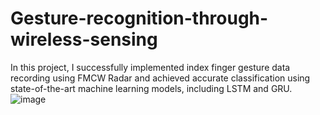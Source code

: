 # Gesture-recognition-through-wireless-sensing
In this project, I successfully implemented index finger gesture data recording using FMCW Radar and achieved accurate classification using state-of-the-art machine learning models, including LSTM and GRU.
![image](https://github.com/Saad2884/Gesture-recognition-through-wireless-sensing/assets/74856610/67d78860-d163-4228-bf15-a80de170ce77)
